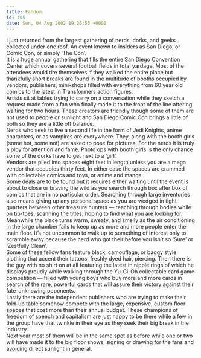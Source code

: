 ```yaml
---
title: Fandom.
id: 105
date: Sun, 04 Aug 2002 19:26:55 +0000
---
```


I just returned from the largest gathering of nerds, dorks, and geeks collected under one roof. An event known to insiders as San Diego, or Comic Con, or simply ‘The Con’.  
 It is a huge annual gathering that fills the entire San Diego Convention Center which covers several football fields in total yardage. Most of the attendees would tire themselves if they walked the entire place but thankfully short breaks are found in the multitude of booths occupied by vendors, publishers, mini-shops filled with everything from 60 year old comics to the latest in Transformers action figures.  
 Artists sit at tables trying to carry on a conversation while they sketch a request made from a fan who finally made it to the front of the line aftering waiting for two hours. These creators are friendly though some of them are not used to people or sunlight and San Diego Comic Con brings a little of both so they are a little off balance.  
 Nerds who seek to live a second life in the form of Jedi Knights, anime characters, or as vampires are everywhere. They, along with the booth girls (some hot, some not) are asked to pose for pictures. For the nerds it is truly a ploy for attention and fame. Photo ops with booth girls is the only chance some of the dorks have to get next to a ‘girl’.  
 Vendors are piled into spaces eight feet in length unless you are a mega vendor that occupies thirty feet. In either case the spaces are crammed with collectable comics and toys, or anime and manga.  
 Some deals are to be found but it requires either waiting until the event is about to close or braving the wild as you search through box after box of comics that are in no particular order. Searching through large inventories also means giving up any personal space as you are wedged in tight quarters between other treasure hunters — reaching through bodies while on tip-toes, scanning the titles, hoping to find what you are looking for.  
 Meanwhile the place turns warm, sweaty, and smelly as the air conditioning in the large chamber fails to keep up as more and more people enter the main floor. It’s not uncommon to walk up to something of interest only to scramble away because the nerd who got their before you isn’t so ‘Sure’ or ‘Zestfully Clean’.  
 Some of these fellow fans feature black, camouflage, or baggy style clothing that accent their tattoos, freshly dyed hair, piercing. Then there is the guy with no shirt on at all featuring the latest in nipple rings of which he displays proudly while walking through the Yu-Gi-Oh collectable card game competition — filled with young boys who buy more and more cards in search of the rare, powerful cards that will assure their victory against their fate-unknowing opponents.  
 Lastly there are the independent publishers who are trying to make their fold-up table somehow compete with the large, expensive, custom floor spaces that cost more than their annual budget. These champions of freedom of speech and capitalism are just happy to be there while a few in the group have that twinkle in their eye as they seek their big break in the industry.  
 Next year most of them will be in the same spot as before while one or two will have made it to the big floor shows, signing or drawing for the fans and avoiding direct sunlight in general.


